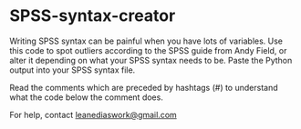 # SPSS-syntax-creator
Writing SPSS syntax can be painful when you have lots of variables. Use this code to spot outliers according to the SPSS guide from Andy Field, or alter it depending on what your SPSS syntax needs to be. Paste the Python output into your SPSS syntax file.

Read the comments which are preceded by hashtags (#) to understand what the code below the comment does.

For help, contact leanediaswork@gmail.com
